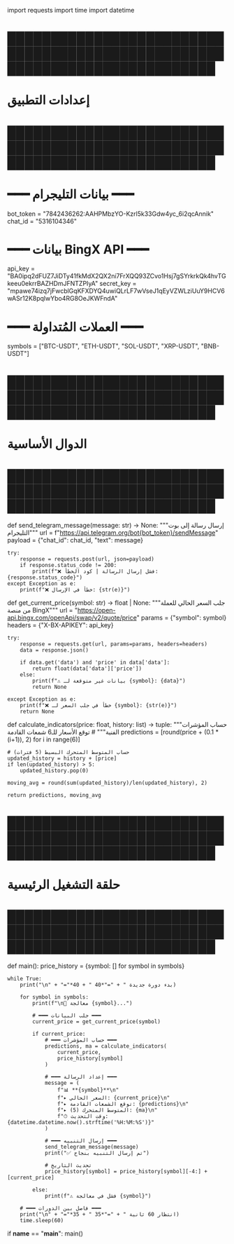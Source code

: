 import requests
import time
import datetime

# ██████████████████████████████████████████████████████████████████████████
#                               إعدادات التطبيق
# ██████████████████████████████████████████████████████████████████████████

# ━━━ بيانات التليجرام ━━━
bot_token = "7842436262:AAHPMbzYO-Kzrl5k33Gdw4yc_6i2qcAnnik"
chat_id = "5316104346"

# ━━━ بيانات BingX API ━━━
api_key = "BA0ipq2dFUZ7JiDTy41fkMdX2QX2ni7FrXQQ93ZCvo1Hsj7gSYrkrkQk4hvTGkeeu0ekrrBAZHDmJFNTZPIyA"
secret_key = "mpawe74izq7jFwcblGqKFXDYQ4uwiQLrLF7wVseJ1qEyVZWLziUuY9HCV6wASr12K8pqlwYbo4RG8OeJKWFndA"

# ━━━ العملات المُتداولة ━━━
symbols = ["BTC-USDT", "ETH-USDT", "SOL-USDT", "XRP-USDT", "BNB-USDT"]

# ██████████████████████████████████████████████████████████████████████████
#                                 الدوال الأساسية
# ██████████████████████████████████████████████████████████████████████████

def send_telegram_message(message: str) -> None:
    """إرسال رسالة إلى بوت التليجرام"""
    url = f"https://api.telegram.org/bot{bot_token}/sendMessage"
    payload = {"chat_id": chat_id, "text": message}
    
    try:
        response = requests.post(url, json=payload)
        if response.status_code != 200:
            print(f"❌ فشل إرسال الرسالة | كود الخطأ: {response.status_code}")
    except Exception as e:
        print(f"❌ خطأ في الإرسال: {str(e)}")

def get_current_price(symbol: str) -> float | None:
    """جلب السعر الحالي للعملة من منصة BingX"""
    url = "https://open-api.bingx.com/openApi/swap/v2/quote/price"
    params = {"symbol": symbol}
    headers = {"X-BX-APIKEY": api_key}
    
    try:
        response = requests.get(url, params=params, headers=headers)
        data = response.json()
        
        if data.get('data') and 'price' in data['data']:
            return float(data['data']['price'])
        else:
            print(f"⚠️ بيانات غير متوقعة لـ {symbol}: {data}")
            return None
            
    except Exception as e:
        print(f"❌ خطأ في جلب السعر لـ {symbol}: {str(e)}")
        return None

def calculate_indicators(price: float, history: list) -> tuple:
    """حساب المؤشرات الفنية"""
    # توقع الأسعار للـ6 شمعات القادمة
    predictions = [round(price + (0.1 * (i+1)), 2) for i in range(6)]
    
    # حساب المتوسط المتحرك البسيط (5 فترات)
    updated_history = history + [price]
    if len(updated_history) > 5:
        updated_history.pop(0)
        
    moving_avg = round(sum(updated_history)/len(updated_history), 2)
    
    return predictions, moving_avg

# ██████████████████████████████████████████████████████████████████████████
#                                 حلقة التشغيل الرئيسية
# ██████████████████████████████████████████████████████████████████████████

def main():
    price_history = {symbol: [] for symbol in symbols}
    
    while True:
        print("\n" + "="*40 + " بدء دورة جديدة " + "="*40)
        
        for symbol in symbols:
            print(f"\n🔎 معالجة {symbol}...")
            
            # ━━━ جلب البيانات ━━━
            current_price = get_current_price(symbol)
            
            if current_price:
                # ━━━ حساب المؤشرات ━━━
                predictions, ma = calculate_indicators(
                    current_price,
                    price_history[symbol]
                )
                
                # ━━━ إعداد الرسالة ━━━
                message = (
                    f"📊 **{symbol}**\n"
                    f"▸ السعر الحالي: {current_price}\n"
                    f"▸ توقع الشمعات القادمة: {predictions}\n"
                    f"▸ المتوسط المتحرك (5): {ma}\n"
                    f"⏱ وقت التحديث: {datetime.datetime.now().strftime('%H:%M:%S')}"
                )
                
                # ━━━ إرسال التنبيه ━━━
                send_telegram_message(message)
                print("✅ تم إرسال التنبيه بنجاح")
                
                # تحديث التاريخ
                price_history[symbol] = price_history[symbol][-4:] + [current_price]
                
            else:
                print(f"⚠️ فشل في معالجة {symbol}")
        
        # ━━━ فاصل بين الدورات ━━━
        print("\n" + "="*35 + " انتظار 60 ثانية " + "="*35)
        time.sleep(60)

if __name__ == "__main__":
    main()
